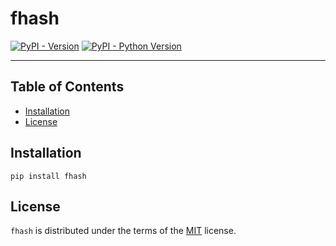 # fhash

[![PyPI - Version](https://img.shields.io/pypi/v/fhash.svg)](https://pypi.org/project/fhash)
[![PyPI - Python Version](https://img.shields.io/pypi/pyversions/fhash.svg)](https://pypi.org/project/fhash)

-----

## Table of Contents

- [Installation](#installation)
- [License](#license)

## Installation

```console
pip install fhash
```

## License

`fhash` is distributed under the terms of the [MIT](https://spdx.org/licenses/MIT.html) license.
